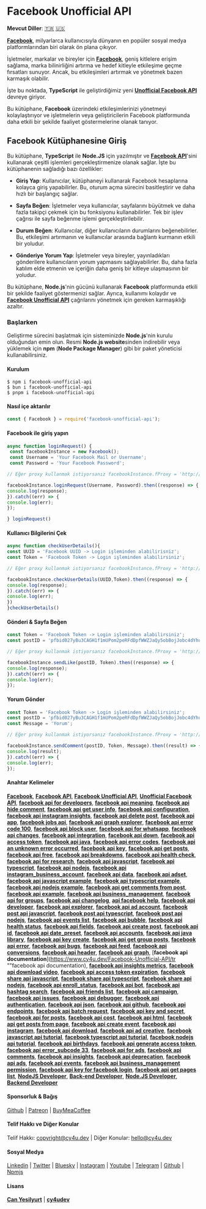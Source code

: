# Facebook Unofficial API

**Mevcut Diller**: [🇹🇷](https://www.cy4u.dev/Facebook-Unofficial-API/tr "Turkish") [🇺🇸](https://www.cy4u.dev/Facebook-Unofficial-API/ "English") 

[**Facebook**](https://www.cy4u.dev/Facebook-Unofficial-API/ "Facebook"), milyarlarca kullanıcısıyla dünyanın en popüler sosyal medya platformlarından biri olarak ön plana çıkıyor. 

İşletmeler, markalar ve bireyler için [**Facebook**](https://www.cy4u.dev/Facebook-Unofficial-API/ "Facebook"), geniş kitlelere erişim sağlama, marka bilinirliğini artırma ve hedef kitleyle etkileşime geçme fırsatları sunuyor. Ancak, bu etkileşimleri artırmak ve yönetmek bazen karmaşık olabilir.

İşte bu noktada, **TypeScript** ile geliştirdiğimiz yeni [**Unofficial Facebook API**](https://www.cy4u.dev/Facebook-Unofficial-API/ "Unofficial Facebook API") devreye giriyor.

Bu kütüphane, **Facebook** üzerindeki etkileşimlerinizi yönetmeyi kolaylaştırıyor ve işletmelerin veya geliştiricilerin Facebook platformunda daha etkili bir şekilde faaliyet göstermelerine olanak tanıyor.

## Facebook Kütüphanesine Giriş

Bu kütüphane, **TypeScript** ile **Node.JS** için yazılmıştır ve [**Facebook API**](https://www.cy4u.dev/Facebook-Unofficial-API/ "Facebook API")'sini kullanarak çeşitli işlemleri gerçekleştirmenize olanak sağlar. İşte bu kütüphanenin sağladığı bazı özellikler:

- **Giriş Yap**: Kullanıcılar, kütüphaneyi kullanarak Facebook hesaplarına kolayca giriş yapabilirler. Bu, oturum açma sürecini basitleştirir ve daha hızlı bir başlangıç sağlar.

- **Sayfa Beğen**: İşletmeler veya kullanıcılar, sayfalarını büyütmek ve daha fazla takipçi çekmek için bu fonksiyonu kullanabilirler. Tek bir işlev çağrısı ile sayfa beğenme işlemi gerçekleştirilebilir.

- **Durum Beğen**: Kullanıcılar, diğer kullanıcıların durumlarını beğenebilirler. Bu, etkileşimi artırmanın ve kullanıcılar arasında bağlantı kurmanın etkili bir yoludur.

- **Gönderiye Yorum Yap**: İşletmeler veya bireyler, yayınladıkları gönderilere kullanıcıların yorum yapmasını sağlayabilirler. Bu, daha fazla katılım elde etmenin ve içeriğin daha geniş bir kitleye ulaşmasının bir yoludur.

Bu kütüphane, **Node.js**'nin gücünü kullanarak **Facebook** platformunda etkili bir şekilde faaliyet göstermenizi sağlar. Ayrıca, kullanımı kolaydır ve [**Facebook Unofficial API**](https://www.cy4u.dev/Facebook-Unofficial-API/ "Facebook Unofficial API") çağrılarını yönetmek için gereken karmaşıklığı azaltır.

### Başlarken

Geliştirme sürecini başlatmak için sisteminizde **Node.js**'nin kurulu olduğundan emin olun. Resmi **Node.js website**sinden indirebilir veya yüklemek için **npm** (**Node Package Manager**) gibi bir paket yöneticisi kullanabilirsiniz.

#### Kurulum

```
$ npm i facebook-unofficial-api
$ bun i facebook-unofficial-api
$ pnpm i facebook-unofficial-api
```

#### Nasıl içe aktarılır

```js
const { Facebook } = require('facebook-unofficial-api');
```


#### Facebook ile giriş yapın

```js
async function loginRequest() {
 const facebookInstance = new Facebook();
 const Username = 'Your Facebook Mail or Username';
 const Password = 'Your Facebook Password';

// Eğer proxy kullanmak istiyorsanız facebookInstance.fProxy = 'http://proxy_username:proxy_password@proxy_ip:proxy_port'

facebookInstance.loginRequest(Username, Password).then((response) => {
console.log(response);
}).catch((err) => {
console.log(err);
});

} loginRequest()
```

#### Kullanıcı Bilgilerini Çek

```js
async function checkUserDetails(){
const UUID = 'Facebook UUID -> Login işleminden alabilirisniz';
const Token = 'Facebook Token -> Login işleminden alabilirsiniz';

// Eğer proxy kullanmak istiyorsanız facebookInstance.fProxy = 'http://proxy_username:proxy_password@proxy_ip:proxy_port'

facebookInstance.checkUserDetails(UUID,Token).then((response) => {
console.log(response);
}).catch((err) => {
console.log(err);
})
}checkUserDetails()
```

#### Gönderi & Sayfa Beğen

```js
const Token = 'Facebook Token -> Login işleminden alabilirsiniz';
const postID = 'pfbid027yBu3CAGH1f1mUPom2peRFdDpfWWZJaQy5obBojJobc4dYhuyY144maebMVnRCsBl';

// Eğer proxy kullanmak istiyorsanız facebookInstance.fProxy = 'http://proxy_username:proxy_password@proxy_ip:proxy_port'

facebookInstance.sendLike(postID, Token).then((response) => {
console.log(response);
}).catch((err) => {
console.log(err);
});
```

#### Yorum Gönder

```js
const Token = 'Facebook Token -> Login işleminden alabilirsiniz';
const postID = 'pfbid027yBu3CAGH1f1mUPom2peRFdDpfWWZJaQy5obBojJobc4dYhuyY144maebMVnRCsBl';
const Message = 'Yorum';

// Eğer proxy kullanmak istiyorsanız facebookInstance.fProxy = 'http://proxy_username:proxy_password@proxy_ip:proxy_port'

facebookInstance.sendComment(postID, Token, Message).then((result) => {
console.log(result);
}).catch((err) => {
console.log(err);
});
```


#### Anahtar Kelimeler

[**Facebook**](https://www.cy4u.dev/Facebook-Unofficial-API/ "Facebook"), [**Facebook API**](https://www.cy4u.dev/Facebook-Unofficial-API/ "Facebook API"), [**Facebook Unofficial API**](https://www.cy4u.dev/Facebook-Unofficial-API/ "Facebook Unofficial API"), [**Unofficial Facebook API**](https://www.cy4u.dev/Facebook-Unofficial-API/ "Unofficial Facebook API"), [**facebook api for developers**](https://www.cy4u.dev/Facebook-Unofficial-API/tr "facebook api for developers"), [**facebook api meaning**](https://www.cy4u.dev/Facebook-Unofficial-API/tr "facebook api meaning"), [**facebook api hide comment**](https://www.cy4u.dev/Facebook-Unofficial-API/tr "facebook api hide comment"), [**facebook api get user info**](https://www.cy4u.dev/Facebook-Unofficial-API/tr "facebook api get user info"), [**facebook api configuration**](https://www.cy4u.dev/Facebook-Unofficial-API/tr "facebook api configuration"), [**facebook api instagram insights**](https://www.cy4u.dev/Facebook-Unofficial-API/tr "facebook api instagram insights"), [**facebook api delete post**](https://www.cy4u.dev/Facebook-Unofficial-API/tr "facebook api delete post"), [**facebook api app**](https://www.cy4u.dev/Facebook-Unofficial-API/tr "facebook api app"), [**facebook jobs api**](https://www.cy4u.dev/Facebook-Unofficial-API/tr "facebook jobs api"), [**facebook api graph explorer**](https://www.cy4u.dev/Facebook-Unofficial-API/tr "facebook api graph explorer"), [**facebook api error code 100**](https://www.cy4u.dev/Facebook-Unofficial-API/tr "facebook api error code 100"), [**facebook api block user**](https://www.cy4u.dev/Facebook-Unofficial-API/tr "facebook api block user"), [**facebook api for whatsapp**](https://www.cy4u.dev/Facebook-Unofficial-API/tr "facebook api for whatsapp"), [**facebook api changes**](https://www.cy4u.dev/Facebook-Unofficial-API/tr "facebook api changes"), [**facebook api integration**](https://www.cy4u.dev/Facebook-Unofficial-API/tr "facebook api integration"), [**facebook api down**](https://www.cy4u.dev/Facebook-Unofficial-API/tr "facebook api down"), [**facebook api access token**](https://www.cy4u.dev/Facebook-Unofficial-API/tr "facebook api access token"), [**facebook api java**](https://www.cy4u.dev/Facebook-Unofficial-API/tr "facebook api java"), [**facebook api error codes**](https://www.cy4u.dev/Facebook-Unofficial-API/tr "facebook api error codes"), [**facebook api an unknown error occurred**](https://www.cy4u.dev/Facebook-Unofficial-API/tr "facebook api an unknown error occurred"), [**facebook api key**](https://www.cy4u.dev/Facebook-Unofficial-API/tr "facebook api key"), [**facebook api get posts**](https://www.cy4u.dev/Facebook-Unofficial-API/tr "facebook api get posts"), [**facebook api free**](https://www.cy4u.dev/Facebook-Unofficial-API/tr "facebook api free"), [**facebook api breakdowns**](https://www.cy4u.dev/Facebook-Unofficial-API/tr "facebook api breakdowns"), [**facebook api health check**](https://www.cy4u.dev/Facebook-Unofficial-API/tr "facebook api health check"), [**facebook api for research**](https://www.cy4u.dev/Facebook-Unofficial-API/tr "facebook api for research"), [**facebook api javascript**](https://www.cy4u.dev/Facebook-Unofficial-API/tr "facebook api javascript"), [**facebook api typescript**](https://www.cy4u.dev/Facebook-Unofficial-API/tr "facebook api typescript"), [**facebook api nodejs**](https://www.cy4u.dev/Facebook-Unofficial-API/tr "facebook api nodejs"), [**facebook api instagram_business_account**](https://www.cy4u.dev/Facebook-Unofficial-API/tr "facebook api instagram_business_account"), [**facebook api data**](https://www.cy4u.dev/Facebook-Unofficial-API/tr "facebook api data"), [**facebook api adset**](https://www.cy4u.dev/Facebook-Unofficial-API/tr "facebook api adset"), [**facebook api javascript example**](https://www.cy4u.dev/Facebook-Unofficial-API/tr "facebook api javascript example"), [**facebook api typescript example**](https://www.cy4u.dev/Facebook-Unofficial-API/tr "facebook api typescript example"), [**facebook api nodejs example**](https://www.cy4u.dev/Facebook-Unofficial-API/tr "facebook api nodejs example"), [**facebook api get comments from post**](https://www.cy4u.dev/Facebook-Unofficial-API/tr "facebook api get comments from post"), [**facebook api example**](https://www.cy4u.dev/Facebook-Unofficial-API/tr "facebook api example"), [**facebook api business_management**](https://www.cy4u.dev/Facebook-Unofficial-API/tr "facebook api business_management"), [**facebook api for groups**](https://www.cy4u.dev/Facebook-Unofficial-API/tr "facebook api for groups"), [**facebook api changelog**](https://www.cy4u.dev/Facebook-Unofficial-API/tr "facebook api changelog"), [**api facebook help**](https://www.cy4u.dev/Facebook-Unofficial-API/tr "api facebook help"), [**facebook api developer**](https://www.cy4u.dev/Facebook-Unofficial-API/tr "facebook api developer"), [**facebook api explorer**](https://www.cy4u.dev/Facebook-Unofficial-API/tr "facebook api explorer"), [**facebook api ad account**](https://www.cy4u.dev/Facebook-Unofficial-API/tr "facebook api ad account"), [**facebook post api javascript**](https://www.cy4u.dev/Facebook-Unofficial-API/tr "facebook post api javascript"), [**facebook post api typescript**](https://www.cy4u.dev/Facebook-Unofficial-API/tr "facebook post api typescript"), [**facebook post api nodejs**](https://www.cy4u.dev/Facebook-Unofficial-API/tr "facebook post api nodejs"), [**facebook api events list**](https://www.cy4u.dev/Facebook-Unofficial-API/tr "facebook api events list"), [**facebook api bubble**](https://www.cy4u.dev/Facebook-Unofficial-API/tr "facebook api bubble"), [**facebook api health status**](https://www.cy4u.dev/Facebook-Unofficial-API/tr "facebook api health status"), [**facebook api fields**](https://www.cy4u.dev/Facebook-Unofficial-API/tr "facebook api fields"), [**facebook api create post**](https://www.cy4u.dev/Facebook-Unofficial-API/tr "facebook api create post"), [**facebook api id**](https://www.cy4u.dev/Facebook-Unofficial-API/tr "facebook api id"), [**facebook api date_preset**](https://www.cy4u.dev/Facebook-Unofficial-API/tr "facebook api date_preset"), [**facebook api accounts**](https://www.cy4u.dev/Facebook-Unofficial-API/tr "facebook api accounts"), [**facebook api java library**](https://www.cy4u.dev/Facebook-Unofficial-API/tr "facebook api java library"), [**facebook api key create**](https://www.cy4u.dev/Facebook-Unofficial-API/tr "facebook api key create"), [**facebook api get group posts**](https://www.cy4u.dev/Facebook-Unofficial-API/tr "facebook api get group posts"), [**facebook api error**](https://www.cy4u.dev/Facebook-Unofficial-API/tr "facebook api error"), [**facebook api bugs**](https://www.cy4u.dev/Facebook-Unofficial-API/tr "facebook api bugs"), [**facebook api feed**](https://www.cy4u.dev/Facebook-Unofficial-API/tr "facebook api feed"), [**facebook api conversions**](https://www.cy4u.dev/Facebook-Unofficial-API/tr "facebook api conversions"), [**facebook api header**](https://www.cy4u.dev/Facebook-Unofficial-API/tr "facebook api header"), [**facebook api graph**](https://www.cy4u.dev/Facebook-Unofficial-API/tr "facebook api graph"), [**facebook api documentation**](https://www.cy4u.dev/Facebook-Unofficial-API/tr ""facebook api documentation), [**facebook api insights metrics**](https://www.cy4u.dev/Facebook-Unofficial-API/tr "facebook api insights metrics"), [**facebook api download video**](https://www.cy4u.dev/Facebook-Unofficial-API/tr "facebook api download video"), [**facebook api access token expiration**](https://www.cy4u.dev/Facebook-Unofficial-API/tr "facebook api access token expiration"), [**facebook share api javascript**](https://www.cy4u.dev/Facebook-Unofficial-API/tr "facebook share api javascript"), [**facebook share api typescript**](https://www.cy4u.dev/Facebook-Unofficial-API/tr "facebook share api typescript"), [**facebook share api nodejs**](https://www.cy4u.dev/Facebook-Unofficial-API/tr "facebook share api nodejs"), [**facebook api enroll_status**](https://www.cy4u.dev/Facebook-Unofficial-API/tr "facebook api enroll_status"), [**facebook api bot**](https://www.cy4u.dev/Facebook-Unofficial-API/tr "facebook api bot"), [**facebook api hashtag search**](https://www.cy4u.dev/Facebook-Unofficial-API/tr "facebook api hashtag search"), [**facebook api friends list**](https://www.cy4u.dev/Facebook-Unofficial-API/tr "facebook api friends list"), [**facebook api campaign**](https://www.cy4u.dev/Facebook-Unofficial-API/tr "facebook api campaign"), [**facebook api issues**](https://www.cy4u.dev/Facebook-Unofficial-API/tr "facebook api issues"), [**facebook api debugger**](https://www.cy4u.dev/Facebook-Unofficial-API/tr "facebook api debugger"), [**facebook api authentication**](https://www.cy4u.dev/Facebook-Unofficial-API/tr "facebook api authentication"), [**facebook api json**](https://www.cy4u.dev/Facebook-Unofficial-API/tr "facebook api json"), [**facebook api github**](https://www.cy4u.dev/Facebook-Unofficial-API/tr "facebook api github"), [**facebook api endpoints**](https://www.cy4u.dev/Facebook-Unofficial-API/tr "facebook api endpoints"), [**facebook api batch request**](https://www.cy4u.dev/Facebook-Unofficial-API/tr "facebook api batch request"), [**facebook api key and secret**](https://www.cy4u.dev/Facebook-Unofficial-API/tr "facebook api key and secret"), [**facebook api for posts**](https://www.cy4u.dev/Facebook-Unofficial-API/tr "facebook api for posts"), [**facebook api cost**](https://www.cy4u.dev/Facebook-Unofficial-API/tr "facebook api cost"), [**facebook api html**](https://www.cy4u.dev/Facebook-Unofficial-API/tr "facebook api html"), [**facebook api get posts from page**](https://www.cy4u.dev/Facebook-Unofficial-API/tr "facebook api get posts from page"), [**facebook api create event**](https://www.cy4u.dev/Facebook-Unofficial-API/tr "facebook api create event"), [**facebook api instagram**](https://www.cy4u.dev/Facebook-Unofficial-API/tr "facebook api instagram"), [**facebook api download**](https://www.cy4u.dev/Facebook-Unofficial-API/tr "facebook api download"), [**facebook api ad creative**](https://www.cy4u.dev/Facebook-Unofficial-API/tr "facebook api ad creative"), [**facebook javascript api tutorial**](https://www.cy4u.dev/Facebook-Unofficial-API/tr "facebook javascript api tutorial"), [**facebook typescript api tutorial**](https://www.cy4u.dev/Facebook-Unofficial-API/tr "facebook typescript api tutorial"), [**facebook nodejs api tutorial**](https://www.cy4u.dev/Facebook-Unofficial-API/tr "facebook nodejs api tutorial"), [**facebook api birthdays**](https://www.cy4u.dev/Facebook-Unofficial-API/tr "facebook api birthdays"), [**facebook api generate access token**](https://www.cy4u.dev/Facebook-Unofficial-API/tr "facebook api generate access token"), [**facebook api error_subcode 33**](https://www.cy4u.dev/Facebook-Unofficial-API/tr "facebook api error_subcode 33"), [**facebook api for ads**](https://www.cy4u.dev/Facebook-Unofficial-API/tr "facebook api for ads"), [**facebook api comments**](https://www.cy4u.dev/Facebook-Unofficial-API/tr "facebook api comments"), [**facebook api insights**](https://www.cy4u.dev/Facebook-Unofficial-API/tr "facebook api insights"), [**facebook api deprecation**](https://www.cy4u.dev/Facebook-Unofficial-API/tr ""), [**facebook api ads**](https://www.cy4u.dev/Facebook-Unofficial-API/tr "facebook api ads"), [**facebook api events**](https://www.cy4u.dev/Facebook-Unofficial-API/tr "facebook api events"), [**facebook api business_management permission**](https://www.cy4u.dev/Facebook-Unofficial-API/tr "facebook api business_management permission"), [**facebook api key for facebook login**](https://www.cy4u.dev/Facebook-Unofficial-API/tr "facebook api key for facebook login"), [**facebook api get pages list**](https://www.cy4u.dev/Facebook-Unofficial-API/tr "facebook api get pages list"), [**NodeJS Developer**](https://www.cy4u.dev "NodeJS Developer"), [**Back-end Developer**](https://www.cy4u.dev "Back-end Developer"), [**Node.JS Developer**](https://www.cy4u.dev "Node.JS Developer"), [**Backend Developer**](https://www.cy4u.dev "Backend Developer")

#### Sponsorluk & Bağış

[Github](https://github.com/sponsors/cy4udev "cy4udev github") | [Patreon](https://patreon.com/cy4udev "cy4udev patreon") | [BuyMeaCoffee](https://www.buymeacoffee.com/cy4udev "cy4udev BuyMeaCoffee")

#### Telif Hakkı ve Diğer Konular

Telif Hakkı: [copyright@cy4u.dev](mailto:copyright@cy4u.dev "copyright@cy4u.dev") | Diğer Konular: [hello@cy4u.dev](mailto:hello@cy4u.dev "hello@cy4u.dev")

#### Sosyal Medya

[Linkedin](https://www.linkedin.com/company/cy4udev/ "cy4udev linkedin") | [Twitter](https://twitter.com/cy4udev "cy4udev twitter") | [Bluesky](https://bsky.app/profile/cy4u.dev "cy4udev bluesky") | [Instagram](https://instagram.com/cy4udev "cy4udev instagram") | [Youtube](https://www.youtube.com/@cy4udev "cy4udev youtube") | [Telegram](https://t.me/cy4udev "cy4udev telegram") | [Github](https://github.com/cy4udev "cy4udev github") | [Npmjs](https://www.npmjs.com/~cy4udev "cy4udev npmjs")

#### Lisans

[**Can Yesilyurt**](https://canyesilyurt.com "Can Yesilyurt") | [**cy4udev**](https://www.cy4u.dev "cy4udev")
